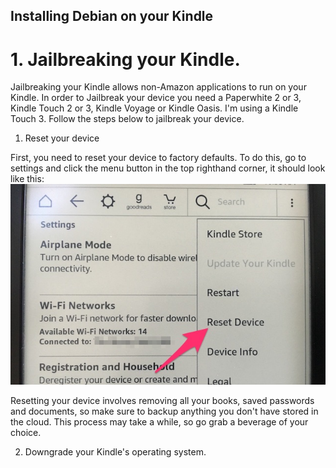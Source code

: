 Installing Debian on your Kindle
--------------------------------

# 1. Jailbreaking your Kindle. 
Jailbreaking your Kindle allows non-Amazon applications to run on your Kindle.
In order to Jailbreak your device you need a Paperwhite 2 or 3, Kindle Touch 2 or 3, Kindle Voyage or Kindle Oasis. 
I'm using a Kindle Touch 3.
Follow the steps below to jailbreak your device.

1. Reset your device
  
  First, you need to reset your device to factory defaults. To do this, go to settings and click the menu button
  in the top righthand corner, it should look like this:
  ![alt text](Images/ResetKindle.jpg "Reset your Kindle")
  
  Resetting your device involves removing all your books, saved passwords and documents, so make sure to backup 
  anything you don't have stored in the cloud. This process may take a while, so go grab a beverage of your choice.

2. Downgrade your Kindle's operating system.

